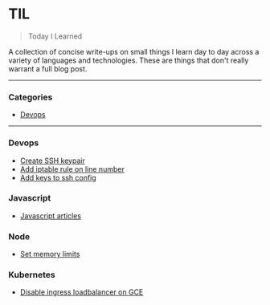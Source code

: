# TIL

> Today I Learned

A collection of concise write-ups on small things I learn day to day across a
variety of languages and technologies. These are things that don't really
warrant a full blog post. 

---

### Categories

* [Devops](#devops)

---

### Devops

- [Create SSH keypair](devops/create-ssh-keypair.md)
- [Add iptable rule on line number](devops/add-iptable-rule-on-line-number.md)
- [Add keys to ssh config](devops/add-keys-to-ssh-config.md)

### Javascript

- [Javascript articles](javascript/articles.md)

### Node

- [Set memory limits](node/set-memory-limits.md)

### Kubernetes

- [Disable ingress loadbalancer on GCE](kubernetes/disable-ingress-loadbalancer-gce.md)
